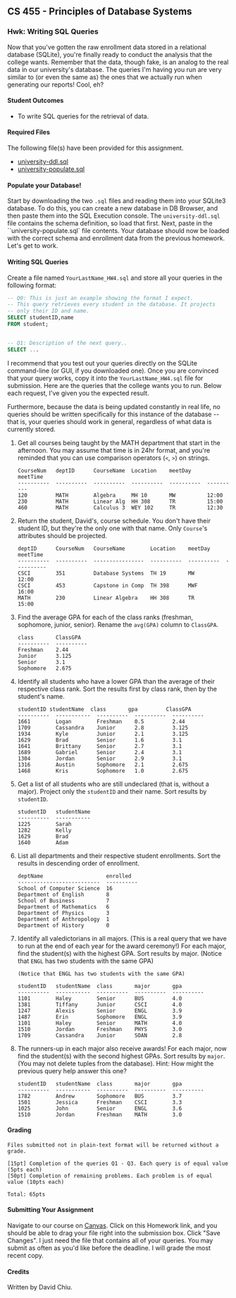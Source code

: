 ## CS 455 - Principles of Database Systems

### Hwk: Writing SQL Queries

Now that you've gotten the raw enrollment data stored in a relational database (SQLite), you're finally ready to conduct the analysis that the college wants. Remember that the data, though fake, is an analog to the real data in our university's database. The queries I'm having you run are very similar to (or even the same as) the ones that we actually run when generating our reports! Cool, eh?

<!-- Finally, they ask you to create triggers to log system activities. -->

#### Student Outcomes

- To write SQL queries for the retrieval of data.

#### Required Files

The following file(s) have been provided for this assignment.

- [university-ddl.sql](university-ddl.sql)
- [university-populate.sql](university-populate.sql)

#### Populate your Database!

Start by downloading the two `.sql` files and reading them into your SQLite3 database. To do this, you can create a new database in DB Browser, and then paste them into the SQL Execution console. The `university-ddl.sql` file contains the schema definition, so load that first. Next, paste in the ``university-populate.sql` file contents. Your database should now be loaded with the correct schema and enrollment data from the previous homework. Let's get to work.

#### Writing SQL Queries

Create a file named `YourLastName_HW4.sql` and store all your queries in the following format:

```sql
-- Q0: This is just an example showing the format I expect.
-- This query retrieves every student in the database. It projects
-- only their ID and name.
SELECT studentID,name
FROM student;


-- Q1: Description of the next query..
SELECT ...
```

I recommend that you test out your queries directly on the SQLite command-line (or GUI, if you downloaded one). Once you are convinced that your query works, copy it into the `YourLastName_HW4.sql` file for submission. Here are the queries that the college wants you to run. Below each request, I've given you the expected result.

 <!-- **Except for the last problem in which you are asked to create an audit table, you are not allowed to make changes to the schema to help you write your queries.**  -->

Furthermore, because the data is being updated constantly in real life, no queries should be written specifically for this instance of the database -- that is, your queries should work in general, regardless of what data is currently stored.

1. Get all courses being taught by the MATH department that start in the afternoon. You may assume that time is in 24hr format, and you're reminded that you can use comparison operators (`<`, `>`) on strings.

   ```
   CourseNum   deptID      CourseName  Location    meetDay     meetTime
   ----------  ----------  ----------  ----------  ----------  ----------
   120         MATH        Algebra     MH 10       MW          12:00
   230         MATH        Linear Alg  HH 308      TR          15:00
   460         MATH        Calculus 3  WEY 102     TR          12:30
   ```

2. Return the student, David's, course schedule. You don't have their student ID, but they're the only one with that name. Only `Course`'s attributes should be projected.

   ```
   deptID      CourseNum   CourseName        Location    meetDay     meetTime
   ----------  ----------  ----------------  ----------  ----------  ----------
   CSCI        351         Database Systems  TH 19       MW          12:00
   CSCI        453         Capstone in Comp  TH 398      MWF         16:00
   MATH        230         Linear Algebra    HH 308      TR          15:00
   ```

3. Find the average GPA for each of the class ranks (freshman, sophomore, junior, senior). Rename the `avg(GPA)` column to `ClassGPA`.

   ```
   class       ClassGPA
   ----------  ----------
   Freshman    2.44
   Junior      3.125
   Senior      3.1
   Sophomore   2.675
   ```

4. Identify all students who have a lower GPA than the average of their respective class rank. Sort the results first by class rank, then by the student's name.

   ```
   studentID studentName  class       gpa         ClassGPA
   ----------  -----------  ----------  ----------  ----------
   1661        Logan        Freshman    0.5         2.44
   1709        Cassandra    Junior      2.8         3.125
   1934        Kyle         Junior      2.1         3.125
   1629        Brad         Senior      1.6         3.1
   1641        Brittany     Senior      2.7         3.1
   1689        Gabriel      Senior      2.4         3.1
   1304        Jordan       Senior      2.9         3.1
   1316        Austin       Sophomore   2.1         2.675
   1468        Kris         Sophomore   1.0         2.675
   ```

5. Get a list of all students who are still undeclared (that is, without a major). Project only the `studentID` and their name. Sort results by `studentID`.

   ```
   studentID   studentName
   ----------  -----------
   1225        Sarah
   1282        Kelly
   1629        Brad
   1640        Adam
   ```

6. List all departments and their respective student enrollments. Sort the results in descending order of enrollment.

   ```
   deptName                    enrolled
   --------------------------  ----------
   School of Computer Science  16
   Department of English       8
   School of Business          7
   Department of Mathematics   6
   Department of Physics       3
   Department of Anthropology  1
   Department of History       0
   ```

7. Identify all valedictorians in all majors. (This is a real query that we have to run at the end of each year for the award ceremony!) For each major, find the student(s) with the highest GPA. Sort results by major. (Notice that `ENGL` has two students with the same GPA)

   ```
   (Notice that ENGL has two students with the same GPA)

   studentID   studentName  class       major       gpa
   ----------  -----------  ----------  ----------  ----------
   1101        Haley        Senior      BUS         4.0
   1381        Tiffany      Junior      CSCI        4.0
   1247        Alexis       Senior      ENGL        3.9
   1487        Erin         Sophomore   ENGL        3.9
   1101        Haley        Senior      MATH        4.0
   1510        Jordan       Freshman    PHYS        3.0
   1709        Cassandra    Junior      SOAN        2.8
   ```

8. The runners-up in each major also receive awards! For each major, now find the student(s) with the second highest GPAs. Sort results by `major`. (You may not delete tuples from the database). Hint: How might the previous query help answer this one?

   ```
   studentID   studentName  class       major       gpa
   ----------  -----------  ----------  ----------  ----------
   1782        Andrew       Sophomore   BUS         3.7
   1501        Jessica      Freshman    CSCI        3.3
   1025        John         Senior      ENGL        3.6
   1510        Jordan       Freshman    MATH        3.0
   ```

<!--


9. Find the names, IDs, and the number of courses they are taking, for the students who are enrolled in the most number of courses.

   ```
   studentID   studentName  NumCourses
   ----------  -----------  ----------
   1025        John         5
   1247        Alexis       5
   ```

10. You found a vulnerability to the Students table, and because you haven't taken an Ethics course, you decide to give every CSCI major a 1.0 bump in their GPA. To avoid detection, no GPA can exceed 4.0, so round anything higher than a 4.0 to 4.0. This will likely take two UPDATE statements. Make sure these two statements are done atomically.

    ```
    (BEFORE)
    sqlite> select * from student natural join major where major='CSCI';
    studentID   studentName  class       gpa         major
    ----------  -----------  ----------  ----------  ----------
    1381        Tiffany      Junior      4.0         CSCI
    1709        Cassandra    Junior      2.8         CSCI
    1316        Austin       Sophomore   2.1         CSCI
    1911        David        Senior      3.2         CSCI
    1501        Jessica      Freshman    3.3         CSCI
    1661        Logan        Freshman    0.5         CSCI

    (AFTER)
    sqlite> select * from student natural join major where major='CSCI';
    studentID   studentName  class       gpa         major
    ----------  -----------  ----------  ----------  ----------
    1381        Tiffany      Junior      4.0         CSCI
    1709        Cassandra    Junior      3.8         CSCI
    1316        Austin       Sophomore   3.1         CSCI
    1911        David        Senior      4.0         CSCI
    1501        Jessica      Freshman    4.0         CSCI
    1661        Logan        Freshman    1.5         CSCI
    ```

11. After learning about the GPA mishap, the college now wants to add a new department, Philosophy (PHIL), which will housed in a newly constructed building called Plato's Cave. They will offer a course on PHIL 101: Ethics taught in room CAVE, and all CSCI majors are now required to take it. Add the new department, course, and enrollments. You need to do this in just **three separate statements**. Run these statements in such a way that they cannot be broken up (atomically).

    ```
    (Showing the contents of the Dept, course, and enroll tables.)

    sqlite> select * from dept order by deptID;
    deptID      deptName            building
    ----------  ------------------  -------------
    BUS         School of Business  McIntyre Hall
    CSCI        School of Computer  Thompson Hall
    ENGL        Department of Engl  Wyatt Hall
    HIST        Department of Hist  Wyatt Hall
    MATH        Department of Math  Tower of Babe
    PHIL        Philosophy          Plato's Cave
    PHYS        Department of Phys  Harned Hall
    SOAN        Department of Anth  Wyatt Hall


    sqlite> select * from course order by deptID,CourseNum;
    CourseNum   deptID      CourseName  Location    meetDay     meetTime
    ----------  ----------  ----------  ----------  ----------  ----------
    122         BUS         Economics   WY 30       MW          13:30
    351         BUS         Finance     WY 29       TR          12:00
    122         CSCI        How to Cod  TH 19       TR          12:00
    351         CSCI        Database S  TH 19       MW          12:00
    453         CSCI        Capstone i  TH 398      MWF         16:00
    460         CSCI        Operating   TH 8        MW          14:00
    520         CSCI        High Perfo  WY 307      TR          15:00
    101         ENGL        How to Rea  WY 100      MWF         13:00
    102         ENGL        How to Wri  WY 100      MWF         14:00
    520         ENGL        Shakespear  HH 20       TR          13:00
    120         MATH        Algebra     MH 10       MW          12:00
    230         MATH        Linear Alg  HH 308      TR          15:00
    320         MATH        Discrete M  TH 307      F           11:00
    330         MATH        Trigonomet  WEY 113     TR          08:30
    460         MATH        Calculus 3  WEY 102     TR          12:30
    101         PHIL        Ethics      CAVE        TR          16:00
    101         PHYS        How Things  HH 191      MWF         10:00
    401         PHYS        Quantum Me  HH 372      TR          09:00
    101         SOAN        Sociology   WY 105      MWF         08:00
    102         SOAN        Sociology   WY 205      MTWRF       09:00


    sqlite> select * from enroll order by deptID,courseNum;
    CourseNum   deptID      StudentID
    ----------  ----------  ----------
    122         BUS         1510
    122         BUS         1316
    122         BUS         1282
    351         BUS         1510
    351         BUS         1661
    351         BUS         1025
    351         BUS         1304
    351         CSCI        1282
    351         CSCI        1510
    351         CSCI        1661
    351         CSCI        1247
    351         CSCI        1501
    351         CSCI        1911
    351         CSCI        1025
    351         CSCI        1934
    453         CSCI        1247
    453         CSCI        1911
    453         CSCI        1934
    460         CSCI        1316
    460         CSCI        1689
    460         CSCI        1661
    520         CSCI        1247
    520         CSCI        1025
    101         ENGL        1247
    101         ENGL        1225
    102         ENGL        1304
    520         ENGL        1689
    520         ENGL        1782
    520         ENGL        1304
    520         ENGL        1025
    520         ENGL        1934
    120         MATH        1101
    230         MATH        1101
    230         MATH        1911
    230         MATH        1782
    320         MATH        1247
    460         MATH        1661
    101         PHIL        1381
    101         PHIL        1709
    101         PHIL        1316
    101         PHIL        1911
    101         PHIL        1501
    101         PHIL        1661
    101         PHYS        1304
    101         PHYS        1025
    401         PHYS        1101
    102         SOAN        1709
    ```

12. To prevent future tampering, the university wants you to log any activity in the Student table. Create a new table called `student_log` to store the following information: activity in question (insert, deletion, update), student's name, all the old values, and the new values. Finally, create the triggers that will record these activities.

Put these statements in the DDL file that was provided to you. -->

#### Grading

```
Files submitted not in plain-text format will be returned without a grade.

[15pt] Completion of the queries Q1 - Q3. Each query is of equal value (5pts each)
[50pt] Completion of remaining problems. Each problem is of equal value (10pts each)

Total: 65pts
```

<!--
```
Files submitted not in plain-text format will be returned without a grade.

[15pt] Completion of the queries Q1 - Q3. Each query is of equal value (5pts each)
[90pt] Completion of remaining problems. Each problem is of equal value (10pts each)

Total: 105pts
``` -->

#### Submitting Your Assignment

<!-- After you have completed the homework, use the following to submit your work on [Canvas](https://canvas.pugetsound.edu).
Please submit the modified DDL file (with your triggers and the new audit table defined) and the file containing all of your queries. Zip them together. Files not in plain-text will be returned without a grade. -->

Navigate to our course on [Canvas](https://canvas.pugetsound.edu). Click on this Homework link, and you should be able to drag your file right into the submission box. Click "Save Changes". I just need the file that contains all of your queries. You may submit as often as you'd like before the deadline. I will grade the most recent copy.

#### Credits

Written by David Chiu.
